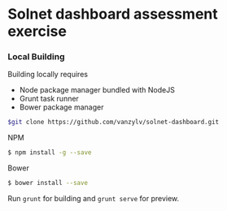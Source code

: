 # Solnet dashboard assessment exercise

### Local Building
Building locally requires 
- Node package manager bundled with NodeJS
- Grunt task runner
- Bower package manager

```sh
$git clone https://github.com/vanzylv/solnet-dashboard.git
```

NPM
```sh
$ npm install -g --save
```

Bower
```sh
$ bower install --save
```
Run `grunt` for building and `grunt serve` for preview.
